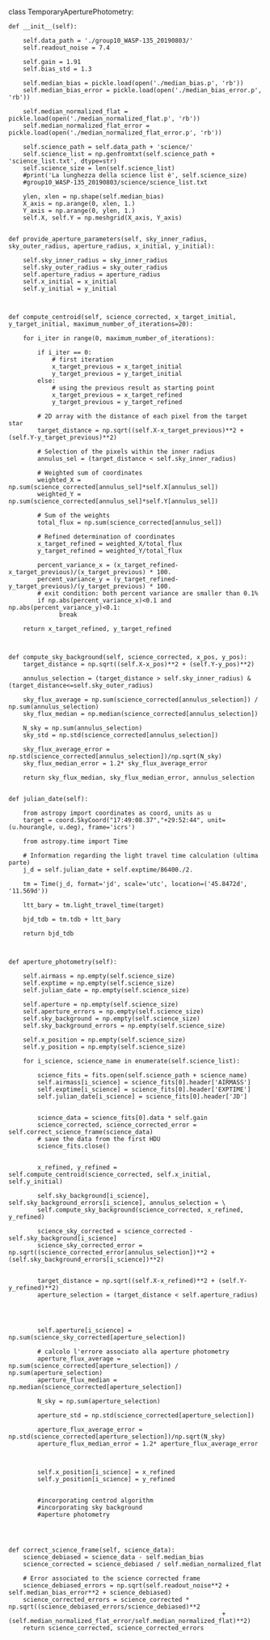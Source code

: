 class TemporaryAperturePhotometry:
    
    def __init__(self):
        
        self.data_path = './group10_WASP-135_20190803/'
        self.readout_noise = 7.4
        
        self.gain = 1.91
        self.bias_std = 1.3
        
        self.median_bias = pickle.load(open('./median_bias.p', 'rb'))
        self.median_bias_error = pickle.load(open('./median_bias_error.p', 'rb'))

        self.median_normalized_flat = pickle.load(open('./median_normalized_flat.p', 'rb'))
        self.median_normalized_flat_error = pickle.load(open('./median_normalized_flat_error.p', 'rb'))
        
        self.science_path = self.data_path + 'science/'
        self.science_list = np.genfromtxt(self.science_path + 'science_list.txt', dtype=str)
        self.science_size = len(self.science_list)
        #print('La lunghezza della science list è', self.science_size)
        #group10_WASP-135_20190803/science/science_list.txt
        
        ylen, xlen = np.shape(self.median_bias)
        X_axis = np.arange(0, xlen, 1.)
        Y_axis = np.arange(0, ylen, 1.)
        self.X, self.Y = np.meshgrid(X_axis, Y_axis)


    def provide_aperture_parameters(self, sky_inner_radius, sky_outer_radius, aperture_radius, x_initial, y_initial):
        
        self.sky_inner_radius = sky_inner_radius 
        self.sky_outer_radius = sky_outer_radius 
        self.aperture_radius = aperture_radius 
        self.x_initial = x_initial
        self.y_initial = y_initial


    
    def compute_centroid(self, science_corrected, x_target_initial, y_target_initial, maximum_number_of_iterations=20):

        for i_iter in range(0, maximum_number_of_iterations):

            if i_iter == 0:
                # first iteration
                x_target_previous = x_target_initial
                y_target_previous = y_target_initial
            else:
                # using the previous result as starting point
                x_target_previous = x_target_refined
                y_target_previous = y_target_refined

            # 2D array with the distance of each pixel from the target star 
            target_distance = np.sqrt((self.X-x_target_previous)**2 + (self.Y-y_target_previous)**2)

            # Selection of the pixels within the inner radius
            annulus_sel = (target_distance < self.sky_inner_radius)
            
            # Weighted sum of coordinates
            weighted_X = np.sum(science_corrected[annulus_sel]*self.X[annulus_sel])
            weighted_Y = np.sum(science_corrected[annulus_sel]*self.Y[annulus_sel])

            # Sum of the weights
            total_flux = np.sum(science_corrected[annulus_sel])

            # Refined determination of coordinates
            x_target_refined = weighted_X/total_flux
            y_target_refined = weighted_Y/total_flux

            percent_variance_x = (x_target_refined-x_target_previous)/(x_target_previous) * 100.
            percent_variance_y = (y_target_refined-y_target_previous)/(y_target_previous) * 100.
            # exit condition: both percent variance are smaller than 0.1%
            if np.abs(percent_variance_x)<0.1 and  np.abs(percent_variance_y)<0.1:
                  break

        return x_target_refined, y_target_refined


    
    def compute_sky_background(self, science_corrected, x_pos, y_pos):
        target_distance = np.sqrt((self.X-x_pos)**2 + (self.Y-y_pos)**2)

        annulus_selection = (target_distance > self.sky_inner_radius) & (target_distance<=self.sky_outer_radius)

        sky_flux_average = np.sum(science_corrected[annulus_selection]) / np.sum(annulus_selection)
        sky_flux_median = np.median(science_corrected[annulus_selection])

        N_sky = np.sum(annulus_selection)
        sky_std = np.std(science_corrected[annulus_selection])

        sky_flux_average_error = np.std(science_corrected[annulus_selection])/np.sqrt(N_sky)
        sky_flux_median_error = 1.2* sky_flux_average_error 

        return sky_flux_median, sky_flux_median_error, annulus_selection

        
    def julian_date(self):
        
        from astropy import coordinates as coord, units as u        
        target = coord.SkyCoord("17:49:08.37","+29:52:44", unit=(u.hourangle, u.deg), frame='icrs')

        from astropy.time import Time

        # Information regarding the light travel time calculation (ultima parte)
        j_d = self.julian_date + self.exptime/86400./2. 

        tm = Time(j_d, format='jd', scale='utc', location=('45.8472d', '11.569d')) 

        ltt_bary = tm.light_travel_time(target)  

        bjd_tdb = tm.tdb + ltt_bary

        return bjd_tdb
            


    def aperture_photometry(self):

        self.airmass = np.empty(self.science_size)
        self.exptime = np.empty(self.science_size)
        self.julian_date = np.empty(self.science_size)

        self.aperture = np.empty(self.science_size)
        self.aperture_errors = np.empty(self.science_size)
        self.sky_background = np.empty(self.science_size)
        self.sky_background_errors = np.empty(self.science_size)

        self.x_position = np.empty(self.science_size)
        self.y_position = np.empty(self.science_size)

        for i_science, science_name in enumerate(self.science_list):

            science_fits = fits.open(self.science_path + science_name)
            self.airmass[i_science] = science_fits[0].header['AIRMASS']
            self.exptime[i_science] = science_fits[0].header['EXPTIME']
            self.julian_date[i_science] = science_fits[0].header['JD']

            
            science_data = science_fits[0].data * self.gain
            science_corrected, science_corrected_error = self.correct_science_frame(science_data)
            # save the data from the first HDU 
            science_fits.close()
            
        
            x_refined, y_refined = self.compute_centroid(science_corrected, self.x_initial, self.y_initial)

            self.sky_background[i_science], self.sky_background_errors[i_science], annulus_selection = \
            self.compute_sky_background(science_corrected, x_refined, y_refined)

            science_sky_corrected = science_corrected - self.sky_background[i_science]
            science_sky_corrected_error = np.sqrt((science_corrected_error[annulus_selection])**2 + (self.sky_background_errors[i_science])**2)

            
            target_distance = np.sqrt((self.X-x_refined)**2 + (self.Y-y_refined)**2)
            aperture_selection = (target_distance < self.aperture_radius)
            

            

            self.aperture[i_science] =  np.sum(science_sky_corrected[aperture_selection])

            # calcolo l'errore associato alla aperture photometry
            aperture_flux_average = np.sum(science_corrected[aperture_selection]) / np.sum(aperture_selection)
            aperture_flux_median = np.median(science_corrected[aperture_selection])

            N_sky = np.sum(aperture_selection)
            
            aperture_std = np.std(science_corrected[aperture_selection])

            aperture_flux_average_error = np.std(science_corrected[aperture_selection])/np.sqrt(N_sky)
            aperture_flux_median_error = 1.2* aperture_flux_average_error

            

            self.x_position[i_science] = x_refined
            self.y_position[i_science] = y_refined

            
            #incorporating centrod algorithm
            #incorporating sky background
            #aperture photometry
            
    

        
    def correct_science_frame(self, science_data):
        science_debiased = science_data - self.median_bias
        science_corrected = science_debiased / self.median_normalized_flat

        # Error associated to the science corrected frame
        science_debiased_errors = np.sqrt(self.readout_noise**2 + self.median_bias_error**2 + science_debiased)
        science_corrected_errors = science_corrected * np.sqrt((science_debiased_errors/science_debiased)**2
                                                               + (self.median_normalized_flat_error/self.median_normalized_flat)**2)
        return science_corrected, science_corrected_errors





        

